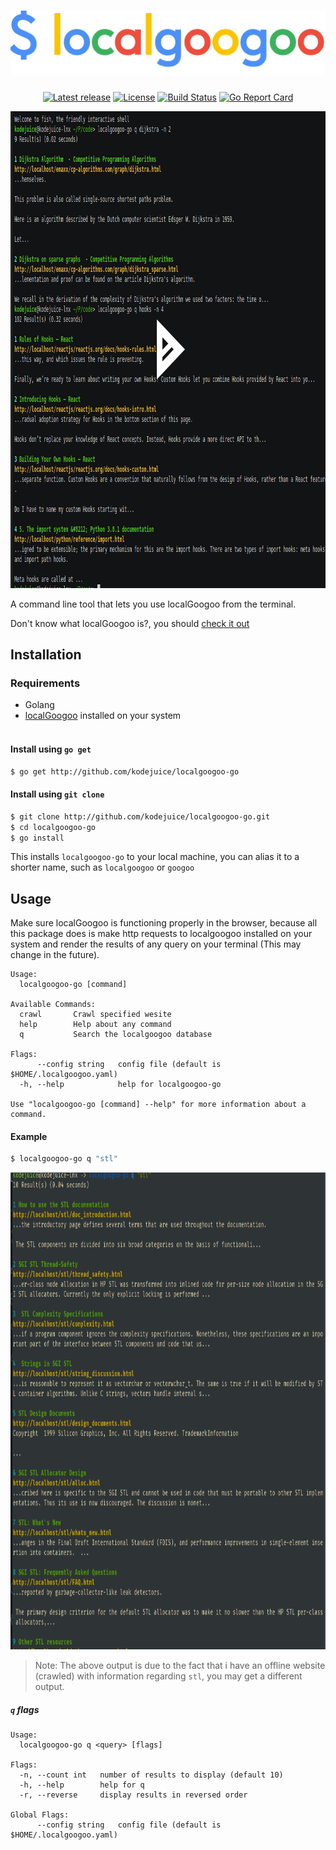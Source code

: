 <h1 align="center"><img width="512" src="./.demos/localgoogoo.png" alt="localgoogoo" /></h1>

<p align="center">
<a href="https://github.com/kodejuice/localgoogoo-go/releases/latest"><img src="https://img.shields.io/github/release/kodejuice/localgoogoo-go.svg?maxAge=600" alt="Latest release" /></a>
<a href="https://github.com/kodejuice/localgoogoo-go/blob/master/LICENSE"><img src="https://img.shields.io/badge/license-MIT-yellowgreen.svg?maxAge=2592000" alt="License" /></a>
<a href="https://github.com/kodejuice/localgoogoo-go/actions"><img src="https://github.com/kodejuice/localgoogoo-go/actions/workflows/Test.yaml/badge.svg" alt="Build Status" /></a>
<a href="https://goreportcard.com/report/github.com/kodejuice/localgoogoo-go"><img src="https://goreportcard.com/badge/github.com/kodejuice/localgoogoo-go" alt="Go Report Card" /></a>

</p>

<p align="center">
<a href="https://asciinema.org/a/395042">
<img src="./.demos/terminal-shot1.png" alt="Asciicast" width="931" height="763"/>
</a>
</p>

A command line tool that lets you use localGoogoo from the terminal.

Don't know what localGoogoo is?, you should <a href="https://github.com/kodejuice/localgoogoo"> check it out </a>

## Installation

### Requirements
  * Golang
  * <a href="https://github.com/kodejuice/localgoogoo">localGoogoo</a> installed on your system
<br><br>

#### Install using `go get`

```bash
$ go get http://github.com/kodejuice/localgoogoo-go
```

#### Install using `git clone`

```bash
$ git clone http://github.com/kodejuice/localgoogoo-go.git
$ cd localgoogoo-go
$ go install
```

This installs `localgoogoo-go` to your local machine, you can alias it to a shorter name, such as `localgoogoo` or `googoo`

Usage
-------------

Make sure localGoogoo is functioning properly in the browser, because all this package does is make http requests to localgoogoo installed on your system and render the results of any query on your terminal (This may change in the future).

```
Usage:
  localgoogoo-go [command]

Available Commands:
  crawl       Crawl specified wesite
  help        Help about any command
  q           Search the localgoogoo database

Flags:
      --config string   config file (default is $HOME/.localgoogoo.yaml)
  -h, --help            help for localgoogoo-go

Use "localgoogoo-go [command] --help" for more information about a command.
```

#### Example

```bash
$ localgoogoo-go q "stl"
```

<img src="./.demos/terminal-shot2.png" alt="Asciicast" width="931" height="763"/>

> Note: The above output is due to the fact that i have an offline website (crawled) with information regarding `stl`, you may get a different output.

##### `q` flags

```
Usage:
  localgoogoo-go q <query> [flags]

Flags:
  -n, --count int   number of results to display (default 10)
  -h, --help        help for q
  -r, --reverse     display results in reversed order

Global Flags:
      --config string   config file (default is $HOME/.localgoogoo.yaml)
```
